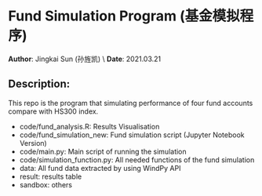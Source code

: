 # Fund Simulation Program (基金模拟程序)

__Author__: Jingkai Sun (孙旌凯) \\
__Date__: 2021.03.21

## Description:

This repo is the program that simulating performance of four fund accounts compare with HS300 index.

- code/fund_analysis.R: Results Visualisation
- code/fund_simulation_new: Fund simulation script (Jupyter Notebook Version)
- code/main.py: Main script of running the simulation
- code/simulation_function.py: All needed functions of the fund simulation
- data: All fund data extracted by using WindPy API
- result: results table
- sandbox: others

